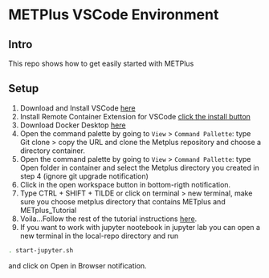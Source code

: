 # METPlus VSCode Environment
## Intro
This repo shows how to get easily started with METPlus

## Setup
1. Download and Install VSCode [here](https://code.visualstudio.com/download)
2. Install Remote Container Extension for VSCode [click the install button](https://marketplace.visualstudio.com/items?itemName=ms-vscode-remote.remote-containers)
3. Download Docker Desktop [here](https://docs.docker.com/engine/install/)
4. Open the command palette by going to `View` > `Command Pallette`: type Git clone > copy the URL and clone the Metplus repository and choose a directory container.
5. Open the command palette by going to `View` > `Command Pallette`: type Open folder in container and select the Metplus directory you created in step 4 (ignore git upgrade notification)
6. Click in the open workspace button in bottom-rigth notification.
7. Type CTRL + SHIFT + TILDE or click on terminal > new terminal, make sure you choose metplus directory that contains METplus and METplus_Tutorial
9. Voila...Follow the rest of the tutorial instructions [here](https://dtcenter.org/metplus-practical-session-guide-version-3-0/session-1-metplus-setupgrid-grid/metplus-setup/metplus-user-configuration-settings).
10. If you want to work with jupyter nootebook in jupyter lab you can open a new terminal  in the local-repo directory and run 
```bash
. start-jupyter.sh
```
and click on Open in Browser notification. 
